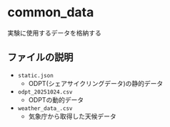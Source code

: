 # common_data
実験に使用するデータを格納する

## ファイルの説明
- `static.json`
  - ODPT(シェアサイクリングデータ)の静的データ
- `odpt_20251024.csv`
  - ODPTの動的データ
- `weather_data_.csv`
  - 気象庁から取得した天候データ